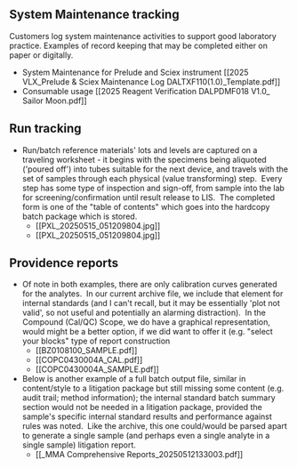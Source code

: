 
## System Maintenance tracking
Customers log system maintenance activities to support good laboratory practice. Examples of record keeping that may be completed either on paper or digitally. 
* System Maintenance for Prelude and Sciex instrument [[2025 VLX_Prelude & Sciex Maintenance Log DALTXF110(1.0)_Template.pdf]]
* Consumable usage [[2025 Reagent Verification DALPDMF018 V1.0_ Sailor Moon.pdf]]
## Run tracking
* Run/batch reference materials' lots and levels are captured on a traveling worksheet - it begins with the specimens being aliquoted ('poured off') into tubes suitable for the next device, and travels with the set of samples through each physical (value transforming) step.  Every step has some type of inspection and sign-off, from sample into the lab for screening/confirmation until result release to LIS.  The completed form is one of the "table of contents" which goes into the hardcopy batch package which is stored.
	* [[PXL_20250515_051209804.jpg]]
	* [[PXL_20250515_051209804.jpg]]

## Providence reports
* Of note in both examples, there are only calibration curves generated for the analytes.  In our current archive file, we include that element for internal standards (and I can't recall, but it may be essentially 'plot not valid', so not useful and potentially an alarming distraction).  In the Compound (Cal/QC) Scope, we do have a graphical representation, would might be a better option, if we did want to offer it (e.g. "select your blocks" type of report construction
	* [[BZ0108100_SAMPLE.pdf]]
	* [[COPC0430004A_CAL.pdf]]
	* [[COPC0430004A_SAMPLE.pdf]]
* Below is another example of a full batch output file, similar in content/style to a litigation package but still missing some content (e.g. audit trail; method information); the internal standard batch summary section would not be needed in a litigation package, provided the sample's specific internal standard results and performance against rules was noted.  Like the archive, this one could/would be parsed apart to generate a single sample (and perhaps even a single analyte in a single sample) litigation report.
	* [[_MMA Comprehensive Reports_20250512133003.pdf]]